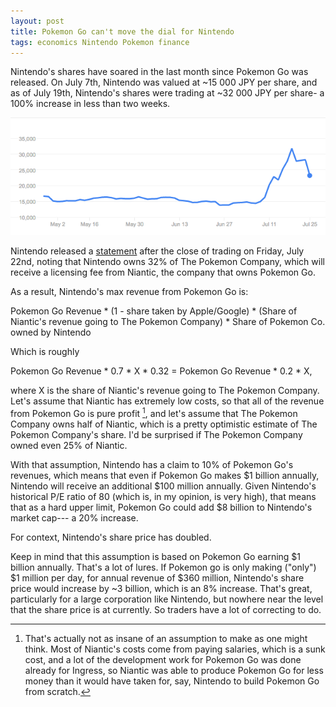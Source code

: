 ```yaml
---
layout: post
title: Pokemon Go can't move the dial for Nintendo
tags: economics Nintendo Pokemon finance
---
```


Nintendo's shares have soared in the last month since Pokemon Go was released.
On July 7th, Nintendo was valued at ~15 000 JPY per share, and as
of July 19th, Nintendo's shares were trading at ~32 000 JPY per share- a
100% increase in less than two weeks.

![Line chart of Nintendo stock price](../images/TYO.jpg)

Nintendo released a [statement](https://www.nintendo.co.jp/ir/pdf/2016/160722e.pdf)
after the close of trading on Friday, July 22nd, noting that Nintendo owns 32%
of The Pokemon Company, which will receive a licensing fee from Niantic, the
company that owns Pokemon Go.

As a result, Nintendo's max revenue from Pokemon Go is:

Pokemon Go Revenue * (1 - share taken by Apple/Google) * (Share of Niantic's
revenue going to The Pokemon Company) * Share of Pokemon Co. owned by Nintendo

Which is roughly

Pokemon Go Revenue * 0.7 * X * 0.32 = Pokemon Go Revenue * 0.2 * X,

where X is the share of Niantic's revenue going to The Pokemon Company. Let's
assume that Niantic has extremely low costs, so that all of the revenue from
Pokemon Go is pure profit [^1], and let's assume that The Pokemon Company owns
half of Niantic, which is a pretty optimistic estimate of The Pokemon Company's
share. I'd be surprised if The Pokemon Company owned even 25% of Niantic.

With that assumption, Nintendo has a claim to 10% of Pokemon Go's revenues,
which means that even if Pokemon Go makes $1 billion annually, Nintendo will
receive an additional $100 million annually. Given Nintendo's historical P/E
ratio of 80 (which is, in my opinion, is very high), that means that as a hard
upper limit, Pokemon Go could add $8 billion to Nintendo's market cap--- a 20%
increase.

For context, Nintendo's share price has doubled.

Keep in mind that this assumption is based on Pokemon Go earning $1 billion
annually. That's a lot of lures. If Pokemon go is only making ("only") $1
million per day, for annual revenue of $360 million, Nintendo's share price
would increase by ~3 billion, which is an 8% increase. That's great,
particularly for a large corporation like Nintendo, but nowhere near the level
that the share price is at currently. So traders have a lot of correcting to do.

[^1]: That's actually not as insane of an assumption to make as one might think.
    Most of Niantic's costs come from paying salaries, which is a sunk cost, and a
    lot of the development work for Pokemon Go was done already for Ingress, so
    Niantic was able to produce Pokemon Go for less money than it would have taken
    for, say, Nintendo to build Pokemon Go from scratch.
